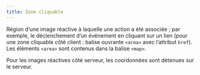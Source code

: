 ```yaml
---
title: Zone cliquable
---
```


Région d’une image réactive à laquelle une action a été associée ; par exemple, le déclenchement d’un événement en cliquant sur un lien (pour une zone cliquable côté client : balise ouvrante `<area>` avec l’attribut `href`). Les éléments `<area>` sont contenus dans la balise `<map>`.

Pour les images réactives côté serveur, les coordonnées sont détenues sur le serveur.

